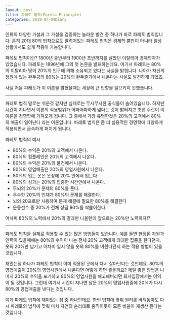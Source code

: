 ```yaml
---
layout: post
title: 파레토 법칙(Pareto Principle)
categories: 2019-07-04Diary
---
```


인류의 다양한 가설과 그 가설을 검증하는 놀라운 발견 중 하나가 바로 파레토 법칙입니다. 흔히 20대 80의 법칙으로도 알려져있는 파레토 법칙은 경제학 뿐만이 아니라 일상생활에서도 쉽게 적용이 가능합니다.

파레토 법칙이란?
1800년 중반부터 1900년 초반까지를 살았던 이탈리아 경제학자가 있었습니다. 파레토는 1896년에 그의 첫 논문을 발표하는데요. 여기서 파레토는 80%의 이탈리아 땅이 20%의 인구에 의해 소유되고 있다는 사실을 밝힙니다. 나아가 자신의 정원에 있는 완두콩의 80%는 20%의 완두줄기에서 나온다는 사실도 발견하게 되었죠. 

사실 처음 파레토가 이 이론을 밝혔을때는 세상에 큰 반향을 일으키지 못했습니다. 

----

파레토 법칙
말로는 쉬운것 같지만 실제로는 무시무시한 공식들이 숨어있습니다. 하지만 시간이 지나면서 이론의 적용범위가 어마어마하게 넓다는 것이 밝혀지고 조셉 주란이 이 이론을 경영학에 가져오게 됩니다. 그 중에서 가장 유명한것은 20%의 고객에서 80%의 매출이 일어난다 라는 이론입니다. 파레토 법칙은 좀 더 실용적인 경영학에 다양하게 적용되면서 급속하게 퍼지게 됩니다.

파레토 법칙의 예시
- 80%의 수익은 20%의 고객에서 나온다.
- 80%의 컴플레인은 20%의 고객에서 나온다.
- 80%의 수익은 20%의 물건에서 나온다.
- 80%의 영업매출은 20%의 영업사원에서 나온다.
- 80%의 입는 옷은 옷장에 20% 안에서 입는다.
- 80%의 성과는 20%의 집중한 시간안에서 나온다.
- 두뇌의 20%가 문제의 80%를 푼다. 
- 우수한 20%의 인재가 80%의 문제를 해결한다.
- 뇌의 20프로만 사용하여 문제 해결에 필요한 80%를 해결한다
- 운동선수 중 20%가 전체 상금 80%를 싹쓸이한다.

어차피 80%의 노력에서 20%의 결과만 나올텐데 앞으로는 20%만 노력하자!?

----

파레토 법칙을 실제로 적용할 수 있는 많은 방법들이 있습니다. 예를 들면 한정된 자원과 인력이 있을때에는 80%의 수익이 나는 전체 20% 고객에게 최대한 집중을 한다던지, 옷의 20%만 남기고 어차피 입지 않을 옷의 80%를 버린다던지 하는 적용 방법이 있을 것입니다.

재밌는점 하나가 파레토 법칙이 이미 적용된 곳에서 다시 살아난다는 것인데요. 80%의 영업매출이 20%의 영업사원에서 나온다면 어떻게 하면 좋을까요? 제일 좋은 방법은 나머지 20%의 수익을 포기하고 80%의 영업사원을 해고해버리면 회사입장에서는 이익이 될 것입니다. 그런데 여기서 시간이 지나면 남은 20%의 영업사원중에 20%가 다시 80%의 영업매출을 낸다는 것입니다. 

이게 파레토 법칙에 재미있는 점 중 하나인데요. 한번 법칙에 맞춰 원리를 바꿔놓아도 다시 파레토의 법칙에 맞춰 마치 자연의 순리대로 움직이듯이 모든 비율이 재생산 된다는 것입니다. 
